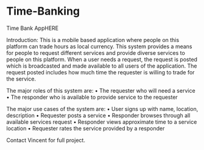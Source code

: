 # Time-Banking

Time Bank AppHERE

Introduction:
This is a mobile based application where people on this platform can trade hours as local currency. This system provides a means for people to request different services and provide diverse services to people on this platform. When a user needs a request, the request is posted which is broadcasted and made available to all users of the application. The request posted includes how much time the requester is willing to trade for the service.
 
The major roles of this system are:
• The requester who will need a service
• The responder who is available to provide service to the requester
 
The major use cases of the system are:
• User signs up with name, location, description
• Requester posts a service
• Responder browses through all available services request
• Responder views approximate time to a service location
• Requester rates the service provided by a responder



Contact Vincent for full project.
